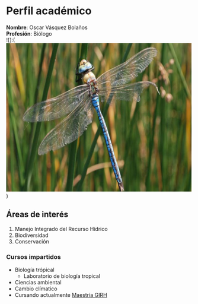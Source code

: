 # Perfil académico
**Nombre**: Oscar Vásquez Bolaños  
**Profesión**: Biólogo  
![]:(<img src="Dragonfliy.jpg" alt="Dragonfliy" style="width:500px;height:400px;">)

## Áreas de interés
1. Manejo Integrado del Recurso Hídrico
2. Biodiversidad
3. Conservación

### Cursos impartidos
- Biología trópical
    - Laboratorio de biología tropical   
- Ciencias ambiental  
- Cambio clímatico  
- Cursando actualmente [Maestría GIRH](https://www.sep.ucr.ac.cr/posgrados/geografia/folleto/maestria_academica_recurso_hidrico.pdf)
